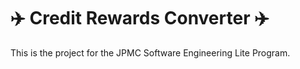 # :airplane: Credit Rewards Converter :airplane:
This is the project for the JPMC Software Engineering Lite Program.
